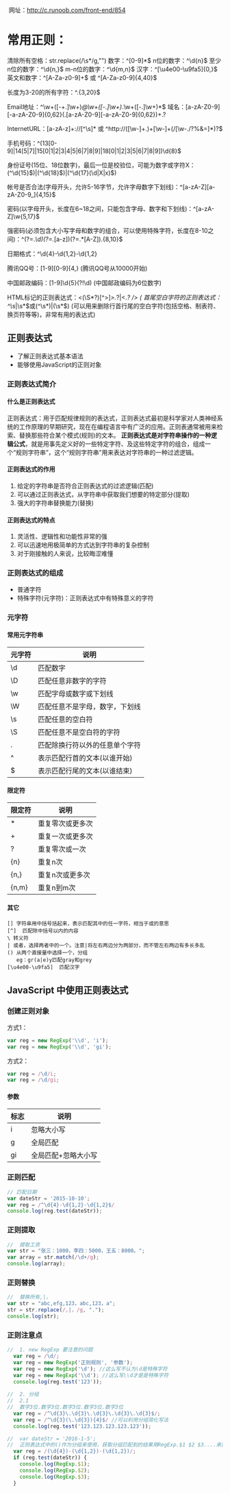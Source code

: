
​    网址：http://c.runoob.com/front-end/854

# 常用正则：

清除所有空格：str.replace(/\s*/g,"")
数字：^[0-9]*$
n位的数字：^\d{n}$
至少n位的数字：^\d{n,}$
m-n位的数字：^\d{m,n}$
汉字：^[\u4e00-\u9fa5]{0,}$
英文和数字：^[A-Za-z0-9]+$ 或 ^[A-Za-z0-9]{4,40}$

长度为3-20的所有字符：^.{3,20}$

Email地址：^\w+([-+.]\w+)*@\w+([-.]\w+)*\.\w+([-.]\w+)*$
域名：[a-zA-Z0-9][-a-zA-Z0-9]{0,62}(\.[a-zA-Z0-9][-a-zA-Z0-9]{0,62})+\.?

InternetURL：[a-zA-z]+://[^\s]* 或 ^http://([\w-]+\.)+[\w-]+(/[\w-./?%&=]*)?$

手机号码：^(13[0-9]|14[5|7]|15[0|1|2|3|4|5|6|7|8|9]|18[0|1|2|3|5|6|7|8|9])\d{8}$

身份证号(15位、18位数字)，最后一位是校验位，可能为数字或字符X：(^\d{15}$)|(^\d{18}$)|(^\d{17}(\d|X|x)$)

帐号是否合法(字母开头，允许5-16字节，允许字母数字下划线)：^[a-zA-Z][a-zA-Z0-9_]{4,15}$

密码(以字母开头，长度在6~18之间，只能包含字母、数字和下划线)：^[a-zA-Z]\w{5,17}$

强密码(必须包含大小写字母和数字的组合，可以使用特殊字符，长度在8-10之间)：^(?=.*\d)(?=.*[a-z])(?=.*[A-Z]).{8,10}$

日期格式：^\d{4}-\d{1,2}-\d{1,2}

腾讯QQ号：[1-9][0-9]{4,} (腾讯QQ号从10000开始)

中国邮政编码：[1-9]\d{5}(?!\d) (中国邮政编码为6位数字)

HTML标记的正则表达式：<(\S*?)[^>]*>.*?|<.*? /> ( 首尾空白字符的正则表达式：^\s*|\s*$或(^\s*)|(\s*$) (可以用来删除行首行尾的空白字符(包括空格、制表符、换页符等等)，非常有用的表达式)


## 正则表达式

- 了解正则表达式基本语法
- 能够使用JavaScript的正则对象

### 正则表达式简介

#### 什么是正则表达式

正则表达式：用于匹配规律规则的表达式，正则表达式最初是科学家对人类神经系统的工作原理的早期研究，现在在编程语言中有广泛的应用。正则表通常被用来检索、替换那些符合某个模式(规则)的文本。
**正则表达式是对字符串操作的一种逻辑公式**，就是用事先定义好的一些特定字符、及这些特定字符的组合，组成一个“规则字符串”，这个“规则字符串”用来表达对字符串的一种过滤逻辑。

#### 正则表达式的作用

1. 给定的字符串是否符合正则表达式的过滤逻辑(匹配)
2. 可以通过正则表达式，从字符串中获取我们想要的特定部分(提取)
3. 强大的字符串替换能力(替换)

#### 正则表达式的特点

1. 灵活性、逻辑性和功能性非常的强
2. 可以迅速地用极简单的方式达到字符串的复杂控制
3. 对于刚接触的人来说，比较晦涩难懂



### 正则表达式的组成

- 普通字符
- 特殊字符(元字符)：正则表达式中有特殊意义的字符

### 元字符

#### 常用元字符串

| 元字符  | 说明              |
| ---- | --------------- |
| \d   | 匹配数字            |
| \D   | 匹配任意非数字的字符      |
| \w   | 匹配字母或数字或下划线     |
| \W   | 匹配任意不是字母，数字，下划线 |
| \s   | 匹配任意的空白符        |
| \S   | 匹配任意不是空白符的字符    |
| .    | 匹配除换行符以外的任意单个字符 |
| ^    | 表示匹配行首的文本(以谁开始) |
| $    | 表示匹配行尾的文本(以谁结束) |

#### 限定符

| 限定符   | 说明       |
| ----- | -------- |
| *     | 重复零次或更多次 |
| +     | 重复一次或更多次 |
| ?     | 重复零次或一次  |
| {n}   | 重复n次     |
| {n,}  | 重复n次或更多次 |
| {n,m} | 重复n到m次   |

#### 其它

```
[] 字符串用中括号括起来，表示匹配其中的任一字符，相当于或的意思
[^]  匹配除中括号以内的内容
\ 转义符
| 或者，选择两者中的一个。注意|将左右两边分为两部分，而不管左右两边有多长多乱
() 从两个直接量中选择一个，分组
   eg：gr(a|e)y匹配gray和grey
[\u4e00-\u9fa5]  匹配汉字
```

## JavaScript 中使用正则表达式

### 创建正则对象

方式1：

```javascript
var reg = new RegExp('\\d', 'i');
var reg = new RegExp('\\d', 'gi');
```

方式2：

```javascript
var reg = /\d/i;
var reg = /\d/gi;
```

#### 参数

| 标志   | 说明         |
| ---- | ---------- |
| i    | 忽略大小写      |
| g    | 全局匹配       |
| gi   | 全局匹配+忽略大小写 |

### 正则匹配

```javascript
// 匹配日期
var dateStr = '2015-10-10';
var reg = /^\d{4}-\d{1,2}-\d{1,2}$/
console.log(reg.test(dateStr));
```

### 正则提取

```javascript
//  提取工资
var str = "张三：1000，李四：5000，王五：8000。";
var array = str.match(/\d+/g);
console.log(array);
```

### 正则替换

```javascript
//  替换所有,|，
var str = "abc,efg,123，abc,123，a";
str = str.replace(/,|，/g, ".");
console.log(str);
```



### 正则注意点

```js
//  1. new RegExp 要注意的问题
  var reg = /\d/;
  var reg = new RegExp('正则规则', '参数');
  var reg = new RegExp('\d'); //这么写不认为\d是特殊字符
  var reg = new RegExp('\\d'); //这么写\\d才是是特殊字符
  console.log(reg.test('123'));
  
//  2. 分组
//  2.1 
//  数字3位.数字3位.数字3位.数字3位.数字3位
  var reg = /^\d{3}\.\d{3}\.\d{3}\.\d{3}\.\d{3}$/;
  var reg = /^\d{3}(\.\d{3}){4}$/ //可以利用分组简化写法
  console.log(reg.test('123.123.123.123.123'));

//  var dateStr = '2016-1-5';
//  正则表达式中的()作为分组来使用，获取分组匹配到的结果用RegExp.$1 $2 $3....来获取
  var reg = /(\d{4})-(\d{1,2})-(\d{1,2})/;
  if (reg.test(dateStr)) {
    console.log(RegExp.$1);
    console.log(RegExp.$2);
    console.log(RegExp.$3);
  }
```





